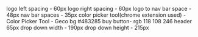logo left spacing - 60px
logo right spacing - 60px
logo to nav bar space - 48px
nav bar spaces - 35px
color picker tool(chrome extension used) - Color Picker Tool - Geco
bg #483285
buy button- rgb 118 108 246
header 65px
drop down width - 190px
drop down height - 215px

